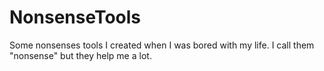 # NonsenseTools

Some nonsenses tools I created when I was bored with my life. I call them "nonsense" but they help me a lot.
